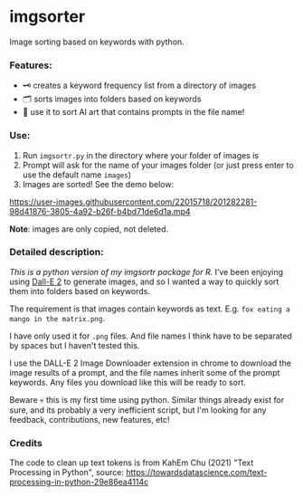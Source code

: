 # imgsorter

Image sorting based on keywords with python.

### Features:

- 🗝 creates a keyword frequency list from a directory of images
- 🗂 sorts images into folders based on keywords
- 🔮 use it to sort AI art that contains prompts in the file name!

### Use:

1. Run `imgsortr.py` in the directory where your folder of images is
2. Prompt will ask for the name of your images folder (or just press enter to use the
default name `images`)
3. Images are sorted! See the demo below:

https://user-images.githubusercontent.com/22015718/201282281-98d41876-3805-4a92-b26f-b4bd71de6d1a.mp4

**Note**: images are only copied, not deleted. 

### Detailed description:

*This is a python version of my imgsortr package for R.*
I’ve been enjoying using [Dall-E 2](https://openai.com/dall-e-2/) to
generate images, and so I wanted a way to quickly sort them into folders
based on keywords.

The requirement is that images contain keywords as text. E.g. 
`fox eating a mango in the matrix.png`. 

I have only used it for `.png` files. And file names I think have to be
separated by spaces but I haven't tested this. 

I use the DALL-E 2 Image Downloader extension in chrome to download the image
results of a prompt, and the file names inherit some of the prompt keywords.
Any files you download like this will be ready to sort. 

Beware 💀 this is my first time using python. Similar things already exist for sure, and
its probably a very inefficient script, but I'm looking for any feedback,
contributions, new features, etc! 

### Credits
The code to clean up text tokens is from KahEm Chu (2021) "Text Processing in Python", source: https://towardsdatascience.com/text-processing-in-python-29e86ea4114c
